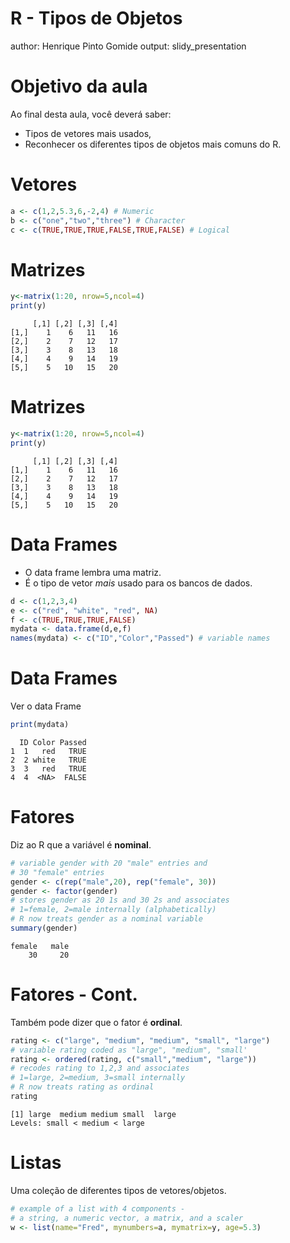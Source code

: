 R - Tipos de Objetos
========================================================
author: Henrique Pinto Gomide
output: slidy_presentation


Objetivo da aula
========================================================

Ao final desta aula, você deverá saber:
- Tipos de vetores mais usados,
- Reconhecer os diferentes tipos de objetos mais comuns do R.

Vetores
========================================================


```r
a <- c(1,2,5.3,6,-2,4) # Numeric
b <- c("one","two","three") # Character 
c <- c(TRUE,TRUE,TRUE,FALSE,TRUE,FALSE) # Logical
```

Matrizes
========================================================


```r
y<-matrix(1:20, nrow=5,ncol=4)
print(y)
```

```
     [,1] [,2] [,3] [,4]
[1,]    1    6   11   16
[2,]    2    7   12   17
[3,]    3    8   13   18
[4,]    4    9   14   19
[5,]    5   10   15   20
```


Matrizes
========================================================


```r
y<-matrix(1:20, nrow=5,ncol=4)
print(y)
```

```
     [,1] [,2] [,3] [,4]
[1,]    1    6   11   16
[2,]    2    7   12   17
[3,]    3    8   13   18
[4,]    4    9   14   19
[5,]    5   10   15   20
```


Data Frames
========================================================

- O data frame lembra uma matriz. 
- É o tipo de vetor *mais* usado para os bancos de dados.


```r
d <- c(1,2,3,4)
e <- c("red", "white", "red", NA)
f <- c(TRUE,TRUE,TRUE,FALSE)
mydata <- data.frame(d,e,f)
names(mydata) <- c("ID","Color","Passed") # variable names 
```


Data Frames 
========================================================

Ver o data Frame


```r
print(mydata)
```

```
  ID Color Passed
1  1   red   TRUE
2  2 white   TRUE
3  3   red   TRUE
4  4  <NA>  FALSE
```


Fatores
========================================================

Diz ao R que a variável é **nominal**.


```r
# variable gender with 20 "male" entries and
# 30 "female" entries
gender <- c(rep("male",20), rep("female", 30))
gender <- factor(gender)
# stores gender as 20 1s and 30 2s and associates
# 1=female, 2=male internally (alphabetically)
# R now treats gender as a nominal variable
summary(gender) 
```

```
female   male 
    30     20 
```

Fatores - Cont.
========================================================

Também pode dizer que o fator é **ordinal**.


```r
rating <- c("large", "medium", "medium", "small", "large")
# variable rating coded as "large", "medium", "small'
rating <- ordered(rating, c("small","medium", "large"))
# recodes rating to 1,2,3 and associates
# 1=large, 2=medium, 3=small internally
# R now treats rating as ordinal 
rating
```

```
[1] large  medium medium small  large 
Levels: small < medium < large
```

Listas
========================================================

Uma coleção de diferentes tipos de vetores/objetos.


```r
# example of a list with 4 components -
# a string, a numeric vector, a matrix, and a scaler
w <- list(name="Fred", mynumbers=a, mymatrix=y, age=5.3)
```
